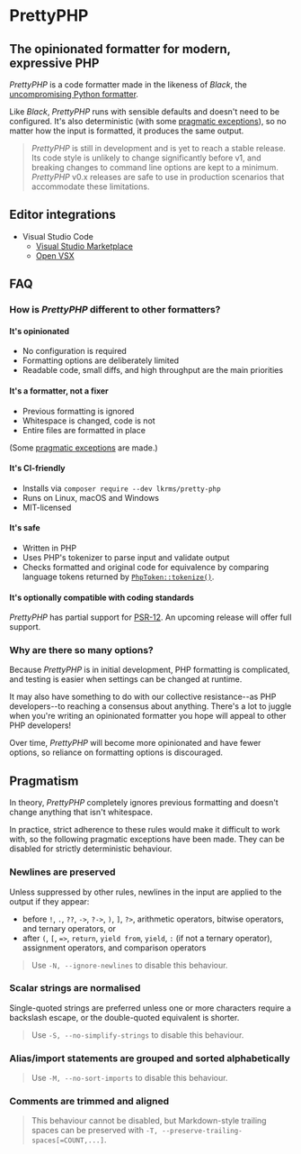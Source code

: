 # PrettyPHP

## The opinionated formatter for modern, expressive PHP

*PrettyPHP* is a code formatter made in the likeness of *Black*, the
[uncompromising Python formatter][Black].

Like *Black*, *PrettyPHP* runs with sensible defaults and doesn't need to be
configured. It's also deterministic (with some [pragmatic exceptions]), so no
matter how the input is formatted, it produces the same output.

> *PrettyPHP* is still in development and is yet to reach a stable release. Its
> code style is unlikely to change significantly before v1, and breaking changes
> to command line options are kept to a minimum. *PrettyPHP* v0.x releases are
> safe to use in production scenarios that accommodate these limitations.

## Editor integrations

- Visual Studio Code
  - [Visual Studio Marketplace]
  - [Open VSX]

## FAQ

### How is *PrettyPHP* different to other formatters?

#### It's opinionated

- No configuration is required
- Formatting options are deliberately limited
- Readable code, small diffs, and high throughput are the main priorities

#### It's a formatter, not a fixer

- Previous formatting is ignored
- Whitespace is changed, code is not
- Entire files are formatted in place

(Some [pragmatic exceptions] are made.)

#### It's CI-friendly

- Installs via `composer require --dev lkrms/pretty-php`
- Runs on Linux, macOS and Windows
- MIT-licensed

#### It's safe

- Written in PHP
- Uses PHP's tokenizer to parse input and validate output
- Checks formatted and original code for equivalence by comparing language
  tokens returned by [`PhpToken::tokenize()`][tokenize].

#### It's optionally compatible with coding standards

*PrettyPHP* has partial support for [PSR-12]. An upcoming release will offer
full support.

### Why are there so many options?

Because *PrettyPHP* is in initial development, PHP formatting is complicated,
and testing is easier when settings can be changed at runtime.

It may also have something to do with our collective resistance--as PHP
developers--to reaching a consensus about anything. There's a lot to juggle when
you're writing an opinionated formatter you hope will appeal to other PHP
developers!

Over time, *PrettyPHP* will become more opinionated and have fewer options, so
reliance on formatting options is discouraged.

## Pragmatism

In theory, *PrettyPHP* completely ignores previous formatting and doesn't change
anything that isn't whitespace.

In practice, strict adherence to these rules would make it difficult to work
with, so the following pragmatic exceptions have been made. They can be disabled
for strictly deterministic behaviour.

### Newlines are preserved

Unless suppressed by other rules, newlines in the input are applied to the
output if they appear:

- before `!`, `.`, `??`, `->`, `?->`, `)`, `]`, `?>`, arithmetic operators,
  bitwise operators, and ternary operators, or
- after `(`, `[`, `=>`, `return`, `yield from`, `yield`, `:` (if not a ternary
  operator), assignment operators, and comparison operators

> Use `-N, --ignore-newlines` to disable this behaviour.

### Scalar strings are normalised

Single-quoted strings are preferred unless one or more characters require a
backslash escape, or the double-quoted equivalent is shorter.

> Use `-S, --no-simplify-strings` to disable this behaviour.

### Alias/import statements are grouped and sorted alphabetically

> Use `-M, --no-sort-imports` to disable this behaviour.

### Comments are trimmed and aligned

> This behaviour cannot be disabled, but Markdown-style trailing spaces can be
> preserved with `-T, --preserve-trailing-spaces[=COUNT,...]`.


[Black]: https://github.com/psf/black
[Open VSX]: https://open-vsx.org/extension/lkrms/pretty-php
[pragmatic exceptions]: #Pragmatism
[PSR-12]: https://www.php-fig.org/psr/psr-12/
[tokenize]: https://www.php.net/manual/en/phptoken.tokenize.php
[Visual Studio Marketplace]: https://marketplace.visualstudio.com/items?itemName=lkrms.pretty-php

